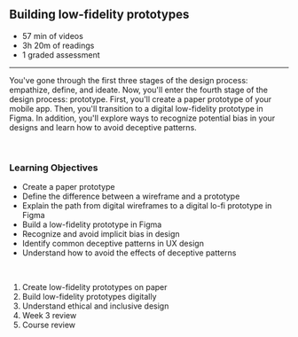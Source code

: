 ## Building low-fidelity prototypes

-   57 min of videos
-   3h 20m of readings
-   1 graded assessment

<hr>

You've gone through the first three stages of the design process: empathize, define, and ideate. Now, you'll enter the fourth stage of the design process: prototype. First, you'll create a paper prototype of your mobile app. Then, you'll transition to a digital low-fidelity prototype in Figma. In addition, you'll explore ways to recognize potential bias in your designs and learn how to avoid deceptive patterns.

<br>

### Learning Objectives

-   Create a paper prototype
-   Define the difference between a wireframe and a prototype
-   Explain the path from digital wireframes to a digital lo-fi prototype in Figma
-   Build a low-fidelity prototype in Figma
-   Recognize and avoid implicit bias in design
-   Identify common deceptive patterns in UX design
-   Understand how to avoid the effects of deceptive patterns

<br>

1. Create low-fidelity prototypes on paper
2. Build low-fidelity prototypes digitally
3. Understand ethical and inclusive design
4. Week 3 review
5. Course review
